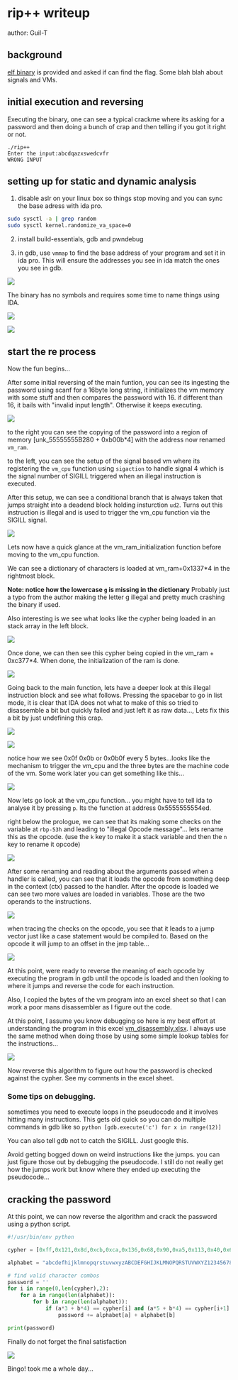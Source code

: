 # rip++ writeup

author: Guil-T

## background

[elf binary](./rip++) is provided and asked if can find the flag. Some blah blah about signals and VMs.

## initial execution and reversing

Executing the binary, one can see a typical crackme where its asking for a password and then doing a bunch of crap and then telling if you got it right or not.

```
./rip++ 
Enter the input:abcdqazxswedcvfr
WRONG INPUT
```

## setting up for static and dynamic analysis

1. disable aslr on your linux box so things stop moving and you can sync the base adress with ida pro.

```bash
sudo sysctl -a | grep random
sudo sysctl kernel.randomize_va_space=0
```

2. install build-essentials, gdb and pwndebug

3. in gdb, use `vmmap` to find the base address of your program and set it in ida pro. This will ensure the addresses you see in ida match the ones you see in gdb.

![](img/{7DC29E2F-C4C8-482D-96EF-753BA138A74D}.png)


The binary has no symbols and requires some time to name things using IDA.

![](img/{F0E2CCD7-A38E-4CE7-9D81-F50D4E5E2632}.png)

![](img/{12D37CF7-DA9D-42C2-9F38-2494CD2D8750}.png)

## start the re process

Now the fun begins...

After some initial reversing of the main funtion, you can see its ingesting the password using scanf for a 16byte long string, it initializes the vm memory with some stuff and then compares the password with 16. if different than 16, it bails with "invalid input length". Otherwise it keeps executing.

![](img/{0F9839D1-78A4-4303-8792-CBB24BAFBEAB}.png)

to the right you can see the copying of the password into a region of memory [unk_55555555B280 + 0xb00b*4] with the address now renamed `vm_ram`.

to the left, you can see the setup of the signal based vm where its registering the `vm_cpu` function using `sigaction` to handle signal 4 which is the signal number of SIGILL triggered when an illegal instruction is executed.

After this setup, we can see a conditional branch that is always taken that jumps straight into a deadend block holding insturction `ud2`. Turns out this instruction is illegal and is used to trigger the vm_cpu function via the SIGILL signal.

![](img/{97189022-FD57-42CB-83BB-EF949B921EC5}.png)

Lets now have a quick glance at the vm_ram_initialization function before moving to the vm_cpu function.

We can see a dictionary of characters is loaded at vm_ram+0x1337*4 in the rightmost block.

**Note: notice how the lowercase `g` is missing in the dictionary** Probably just a typo from the author making the letter g illegal and pretty much crashing the binary if used.

Also interesting is we see what looks like the cypher being loaded in an stack array in the left block.

![](img/{AE17E6E7-363C-46D2-B80A-23EDF5C72521}.png)

Once done, we can then see this cypher being copied in the vm_ram + 0xc377*4. When done, the initialization of the ram is done.

![](img/{894024F3-B082-4929-BC7D-90E033E7F029}.png)

Going back to the main function, lets have a deeper look at this illegal instruction block and see what follows. Pressing the spacebar to go in list mode, it is clear that IDA does not what to make of this so tried to disassemble a bit but quickly failed and just left it as raw data..., Lets fix this a bit by just undefining this crap.

![](img/{28919E98-A0F0-4CFD-BE72-7720E99FF2A3}.png)



![](img/{86E3DB5D-7BC2-4A5C-A4D4-9399A1A4D7FB}.png)

notice how we see 0x0f 0x0b  or 0x0b0f every 5 bytes...looks like the mechanism to trigger the vm_cpu and the three bytes are the machine code of the vm. Some work later you can get something like this...

![](img/{2587E1DD-89E8-441A-B4A8-470838F76942}.png)

Now lets go look at the vm_cpu function... you might have to tell ida to analyse it by pressing `p`. Its the function at address 0x5555555554ed.

right below the prologue, we can see that its making some checks on the variable at `rbp-53h` and leading to "illegal Opcode message"... lets rename this as the opcode. (use the `k` key to make it a stack variable and then the `n` key to rename it opcode)

![](img/{00BD048F-5071-497B-992F-DE9675590AF8}.png)

After some renaming and reading about the arguments passed when a handler is called, you can see that it loads the opcode from something deep in the context (ctx) passed to the handler. After the opcode is loaded we can see two more values are loaded in variables. Those are the two operands to the instructions.

![](img/{FAE2071E-CCF3-4D00-BE82-96A5F2D5D57F}.png)

when tracing the checks on the opcode, you see that it leads to a jump vector just like a case statement would be compiled to. Based on the opcode it will jump to an offset in the jmp table...

![](img/{011C5575-9881-4088-866E-1D58E26B0411}.png)

At this point, were ready to reverse the meaning of each opcode by executing the program in gdb until the opcode is loaded and then looking to where it jumps and reverse the code for each instruction.

Also, I copied the bytes of the vm program into an excel sheet so that I can work a poor mans disassembler as I figure out the code.

At this point, I assume you know debugging so here is my best effort at understanding the program in this excel [vm_disassembly.xlsx](vm_disassembly.xlsx). I always use the same method when doing those by using some simple lookup tables for the instructions...

![](img/{03156DC0-E847-47E8-9AB8-FDDFE5CEBFB3}.png)

Now reverse this algorithm to figure out how the password is checked against the cypher. See my comments in the excel sheet.

### Some tips on debugging.

sometimes you need to execute loops in the pseudocode and it involves hitting many instructions. This gets old quick so you can do multiple commands in gdb like so `python [gdb.execute('c') for x in range(12)]`

You can also tell gdb not to catch the SIGILL. Just google this.

Avoid getting bogged down on weird instructions like the jumps. you can just figure those out by debugging the pseudocode. I still do not really get how the jumps work but know where they ended up executing the pseudocode...

## cracking the password

At this point, we can now reverse the algorithm and crack the password using a python script.

```python
#!/usr/bin/env python

cypher = [0xff,0x121,0x8d,0xcb,0xca,0x136,0x68,0x90,0xa5,0x113,0x40,0x60,0x78,0xc8,0xad,0xbb]

alphabet = "abcdefhijklmnopqrstuvwxyzABCDEFGHIJKLMNOPQRSTUVWXYZ1234567890_"

# find valid character combos
password = ''
for i in range(0,len(cypher),2):
    for a in range(len(alphabet)):
        for b in range(len(alphabet)):
            if (a*3 + b*4) == cypher[i] and (a*5 + b*4) == cypher[i+1]:
                password += alphabet[a] + alphabet[b]

print(password)
```

Finally do not forget the final satisfaction

![](img/{09EE2148-DA06-4EDC-A716-3A6750631007}.png)

Bingo! took me a whole day...